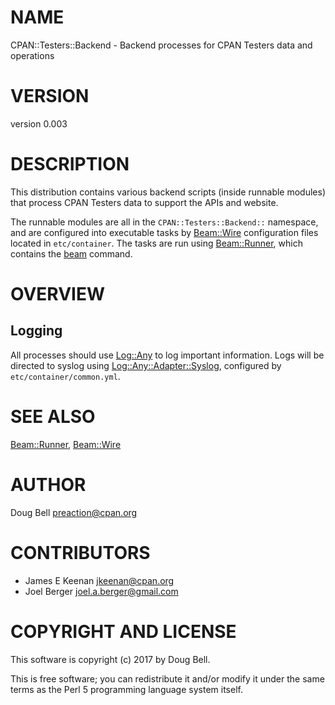 # NAME

CPAN::Testers::Backend - Backend processes for CPAN Testers data and operations

# VERSION

version 0.003

# DESCRIPTION

This distribution contains various backend scripts (inside runnable
modules) that process CPAN Testers data to support the APIs and website.

The runnable modules are all in the `CPAN::Testers::Backend::` namespace,
and are configured into executable tasks by [Beam::Wire](https://metacpan.org/pod/Beam::Wire) configuration files
located in `etc/container`. The tasks are run using [Beam::Runner](https://metacpan.org/pod/Beam::Runner), which
contains the [beam](https://metacpan.org/pod/beam) command.

# OVERVIEW

## Logging

All processes should use [Log::Any](https://metacpan.org/pod/Log::Any) to log important information. Logs will
be directed to syslog using [Log::Any::Adapter::Syslog](https://metacpan.org/pod/Log::Any::Adapter::Syslog), configured by
`etc/container/common.yml`.

# SEE ALSO

[Beam::Runner](https://metacpan.org/pod/Beam::Runner), [Beam::Wire](https://metacpan.org/pod/Beam::Wire)

# AUTHOR

Doug Bell <preaction@cpan.org>

# CONTRIBUTORS

- James E Keenan <jkeenan@cpan.org>
- Joel Berger <joel.a.berger@gmail.com>

# COPYRIGHT AND LICENSE

This software is copyright (c) 2017 by Doug Bell.

This is free software; you can redistribute it and/or modify it under
the same terms as the Perl 5 programming language system itself.
